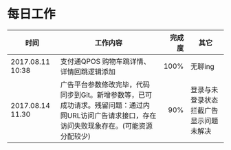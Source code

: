 # 每日工作

|时间|工作内容|完成度|其它|
|---|---|---:|---|
|2017.08.11 10:38|支付通QPOS 购物车跳详情、详情回跳逻辑添加| 100% | 无聊ing |
|2017.08.14 11.30|广告平台参数修改完毕，代码同步到Git。新增参数等，已可成功请求。残留问题：通过内网URL访问广告请求接口，存在访问失败现象存在。(可能资源分配较少)|90%|登录与未登录状态拦截广告显示问题未解决|
